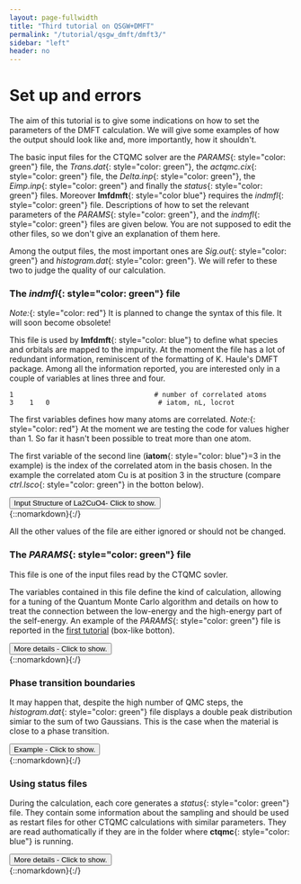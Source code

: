```yaml
---
layout: page-fullwidth
title: "Third tutorial on QSGW+DMFT"
permalink: "/tutorial/qsgw_dmft/dmft3/"
sidebar: "left"
header: no
---
```


# Set up and errors
The aim of this tutorial is to give some indications on how to set the parameters of the DMFT calculation.
We will give some examples of how the output should look like and, more importantly, how it shouldn't.

The basic input files for the CTQMC solver are the *PARAMS*{: style="color: green"} file, the *Trans.dat*{: style="color: green"}, the *actqmc.cix*{: style="color: green"} file, the *Delta.inp*{: style="color: green"}, the *Eimp.inp*{: style="color: green"} and finally the *status*{: style="color: green"} files.
Moreover **lmfdmft**{: style="color blue"} requires the *indmfl*{: style="color: green"} file. 
Descriptions of how to set the relevant parameters of the *PARAMS*{: style="color: green"}, and the *indmfl*{: style="color: green"} files are given below. You are not supposed to edit the other files, so we don't give an explanation of them here. 

Among the output files, the most important ones are *Sig.out*{: style="color: green"} and *histogram.dat*{: style="color: green"}. We will refer to these two to judge the quality of our calculation.

### The *indmfl*{: style="color: green"} file 

*Note:*{: style="color: red"} It is planned to change the syntax of this file. It will soon become obsolete!

This file is used by **lmfdmft**{: style="color: blue"} to define what species and orbitals are mapped to the impurity. 
At the moment the file has a lot of redundant information, reminiscent of the formatting of K. Haule's DMFT package. 
Among all the information reported, you are interested only in a couple of variables at lines three and four. 

```
1                                   # number of correlated atoms
3    1   0                           # iatom, nL, locrot
```

The first variables defines how many atoms are correlated. 
*Note:*{: style="color: red"} At the moment we are testing the code for values higher than 1. So far it hasn't been possible to treat more than one atom. 

The first variable of the second line (**iatom**{: style="color: blue"}=3 in the example) is the index of the correlated atom in the basis chosen. In the example the correlated atom Cu is at position 3 in the structure (compare *ctrl.lsco*{: style="color: green"} in the botton below).

<div onclick="elm = document.getElementById('StructLSCO'); if(elm.style.display == 'none') elm.style.display = 'block'; else elm.style.display = 'none';"><button type="button" class="button tiny radius">Input Structure of La2CuO4- Click to show.</button></div>
{::nomarkdown}<div style="display:none;margin:0px 25px 0px 25px;"id="StructLSCO">{:/}

```
SITE
  ATOM=La         POS=  0.5000000   0.5000000  -0.4807290
  ATOM=La         POS= -0.5000000  -0.5000000   0.4807290
  ATOM=Cu         POS=  0.0000000   0.0000000   0.0000000
  ATOM=O          POS=  0.0000000   0.5000000   0.0000000
  ATOM=O          POS=  0.0000000   0.0000000   0.6320273
  ATOM=O          POS= -0.5000000   0.0000000   0.0000000
  ATOM=O          POS=  0.0000000   0.0000000  -0.6320273
```
{::nomarkdown}</div>{:/}

All the other values of the file are either ignored or should not be changed. 

### The *PARAMS*{: style="color: green"} file 
This file is one of the input files read by the CTQMC sovler.

The variables contained in this file define the kind of calculation, allowing for a tuning of the Quantum Monte Carlo algorithm and details on how to treat the connection between the low-energy and the high-energy part of the self-energy. 
An example of the *PARAMS*{: style="color: green"} file is reported in the [first tutorial](https://lordcephei.github.io/tutorial/qsgw_dmft/dmft1) (box-like botton).

<div onclick="elm = document.getElementById('ParamsVariables'); if(elm.style.display == 'none') elm.style.display = 'block'; else elm.style.display = 'none';"><button type="button" class="button tiny radius">More details - Click to show.</button></div>
{::nomarkdown}<div style="display:none;margin:0px 25px 0px 25px;"id="ParamsVariables">{:/}

##### _**Basic parameters (U, J, nf0 and beta)**_
Among the possible parameters are **U**{: style="color: blue"} and **J**{: style="color: blue"} defining respectively the Hubbard in-site interaction and the Hund's coupling constant in eV. 
**Warning:**{: style="color: red"} The same **J**{: style="color: blue"} has also to be passed to **atom_d.py**{: style="color: blue"}.

The variable **nf0**{: style="color: blue"} is the nominal occupancy of the correlated orbitals (e.g. **nf0    9**{: style="color: blue"} for $$Cu$$).  

Finally **beta**{: style="color: blue"} fixes the inverse temperature in eV$$^{-1}$$.

##### _**Setting the number of sampled frequencies (nom and nomD)**_
The CTQMC solver gives a very accurate description of the self-energy in the low frequency range (for Matsubara's frequencies close to 0), but it becomes too noisy at high frequencies.

Let $$N$$ be the total number of Matsubara's frequencies. This number has been defined through **NOMEGA**{: style="color: blue"} in the *ctrl*{: style="color: green"} file during the **lmfdmft**{: style="color: blue"} run. Only the first **nom**{: style="color: blue"} frequencies are actually sampled by the CTQMC solver, while the other points (high-frequency range) are obtained through the approximated Hubbard 1 solver (high-frequency tail).

Excessively low values of **nom**{: style="color: blue"} will miss important features of the self-energy (e.g. a convex point in $$\text{Im}[\Sigma(i\omega_n)]$$), while too high values will give excessively noisy results.
As a rule-of-thumb, a good initial guess is **nom**{: style="color: blue"} $$\approx 3$$ **beta**{: style="color: blue"}, to be adjusted.
Some examples of how the $$\text{Im}[\Sigma(i\omega_n)]$$ looks like at different values of **nom**{: style="color: blue"} are given in the figures below.

![Setting nom](https://lordcephei.github.io/assets/img/sig-nom.png)

Add explanation of **nomD**{: style="color: blue"} (used only with HB2).

##### _**Setting the number of Monte Carlo steps (M and warmup)**_
The higher is the number of Monte Carlo steps, the lower the noise in the QMC calculation. 
The parameter **M**{: style="color: blue"} defines the number of MC steps per core. 
Reliable calculations easily require at least 500 millions of steps in total.
For instance, if you're running on 10 cores, you can set **M   50000000**{: style="color: blue"}.
You can judge the quality of your sampling by looking at the file *histogranm.dat*{: style="color: green"}. The closer it looks to a Gaussian distribution, the better is the sampling.

**Warning**{: style="color: red"} The variable **M**{: style="color: blue"} should be set keeping in mind that the higher it is, the longer the calculation. This is crucial when running on public clusters, where the elapsed time is computed per core. Too high values of **M**{: style="color: blue"} may consume your accounted hours very quickly!

During the first **warmup**{: style="color: blue"} steps results are not accumulated, as it is normal on Monte Carlo procedures. This gives the 'time' to the algorithm to thermalise before the significative sampling.
You can set **warmup**{: style="color: blue"}=**M**{: style="color: blue"}/1000. 

##### _**Setting the cutoff expansion order (Nmax)**_
The variable **Nmax**{: style="color: blue"} defines the highest order accounted for in the hybrdization expansion. 
If you have chosen an excessively low values of **Nmax**{: style="color: blue"}, the *histogram.dat*{: style="color: green"} file will be cut and $$\text{Im}[\Sigma(i\omega_n)]$$ will look weird, as shown below.

You should chose **Nmax**{: style="color: blue"} high enough for the Gaussian distribution of *histogram.dat*{: style="color: green"} to be comfortably displayed. However note that the higher **Nmax**{: style="color: blue"} the longer the calculation, so chose values just above the higher Guassian tail.

![Chosing Nmax](https://lordcephei.github.io/assets/img/histogram-cut.png)

![Weird Sigma](https://lordcephei.github.io/assets/img/sig-cut.png)

**Warning:**{: style="color: red"} the value of **beta**{: style="color: blue"} affects the number **Nmax**{: style="color: blue"}, so calculations on the same material at different temperatures will require different **Nmax**{: style="color: blue"}. At low **beta**{: style="color: blue"}, the Gaussian distribution is sharper and centered on lower order terms, as shown below. Therefore lower **Nmax**{: style="color: blue"} correspond to lower **beta**{: style="color: blue"}. 

![beta and Nmax](https://lordcephei.github.io/assets/img/beta-histogram.png)

##### _**Connecting the tail (sderiv and aom)**_
The connection between the QMC part and the Hubbard 1 part is done with a straight line starting at frequency number **nom**{: style="color: blue"}+1 and running until it intersect the Hubbard 1 self-energy.
You can see it by comparing the *Sig.out*{: style="color: green"} file with the *s_hb1.dat*{: style="color: green"} (Hubbrad 1 only).
The two variables controlling the connection are **sderiv**{: style="color: blue"}, which is related to the angle of the straight line, and **aom**{: style="color: blue"} related to its starting point.

##### _**Impurity levels (Ed and mu)**_
The impurity levels as reported at the fourth line of *Eimp.inp*{: style="color: green"} enters in the *PARAMS*{: style="color: green"} as **Ed**{: style="color: blue"}. 

The potential **mu**{: style="color: blue"} is set as the first entry of the **Ed**{: style="color: blue"} variable with inverse sign. 

[//]: # (Actually the information about the impurity levels is already contained in the input file *actqmc.cix*{: style="color: green"} (output of **atom_d.py**{: style="color: blue"}) but they are shifted by **mu**{: style="color: blue"}. So if **Ed**{: style="color: blue"} is probably ignored in the *PARAMS*{: style="color: green"} file, **mu**{: style="color: blue"} must be correctly  defined.   )

{::nomarkdown}</div>{:/}

### Phase transition boundaries
It may happen that, despite the high number of QMC steps, the *histogram.dat*{: style="color: green"} file displays a double peak distribution simiar to the sum of two Gaussians. This is the case when the material is close to a phase transition.

<div onclick="elm = document.getElementById('PhaseTrans'); if(elm.style.display == 'none') elm.style.display = 'block'; else elm.style.display = 'none';"><button type="button" class="button tiny radius">Example - Click to show.</button></div>
{::nomarkdown}<div style="display:none;margin:0px 25px 0px 25px;"id="PhaseTrans">{:/}

In this case usually one or more channels of the self-energy are very noisy. One has to run for longer time, or use the status files to restart the calculation many times until only one peaks dominate and the histogram looks like a Gaussian. 
An example is given in the boxes below.

![histogram close to transition](https://lordcephei.github.io/assets/img/transition-histo.png)

![sigma close to transition](https://lordcephei.github.io/assets/img/transition-sigma.png)

{::nomarkdown}</div>{:/}

### Using status files
During the calculation, each core generates a *status*{: style="color: green"} file.
They contain some information about the sampling and should be used as restart files for other CTQMC calculations with similar parameters. They are read authomatically if they are in the folder where **ctqmc**{: style="color: blue"} is running.

<div onclick="elm = document.getElementById('StatusFiles'); if(elm.style.display == 'none') elm.style.display = 'block'; else elm.style.display = 'none';"><button type="button" class="button tiny radius">More details - Click to show.</button></div>
{::nomarkdown}<div style="display:none;margin:0px 25px 0px 25px;"id="StatusFiles">{:/}

They can be used basically in two ways.

+ If you are performing iteration N, you can copy the *status*{: style="color: green"} files from iteration N-1 to speed up the convergence of the calculation. 
+ If you realise that in one ctqmc run, you haven't achieved a good sampling (e.g. **M**{: style="color: blue"} too low, or close to phase transition), than you can run again the calculation.

Since there is one *status*{: style="color: green"} file per processor, you must pay attention to run on as many cores as *status*{: style="color: green"} files you have. It should be safe to run with a smaller number of cores, while running on more cores than *status*{: style="color: green"} files gives wrong results.

{::nomarkdown}</div>{:/}

